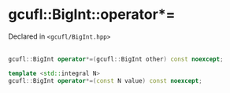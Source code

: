 # gcufl::BigInt::operator*=
Declared in `<gcufl/BigInt.hpp>`
<br/><br/>
```cpp
gcufl::BigInt operator*=(gcufl::BigInt other) const noexcept;

template <std::integral N>
gcufl::BigInt operator*=(const N value) const noexcept;
```
